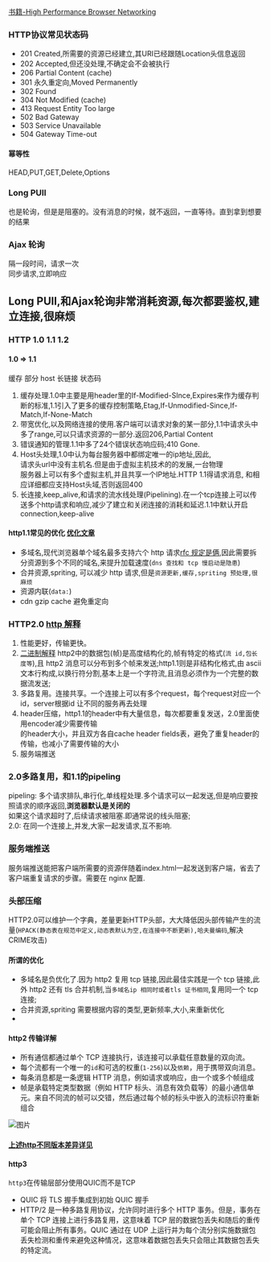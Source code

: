 [书籍-High Performance Browser Networking](https://hpbn.co/)
### HTTP协议常见状态码
- 201 Created,所需要的资源已经建立,其URI已经跟随Location头信息返回 
- 202 Accepted,但还没处理,不确定会不会被执行
- 206 Partial Content   (cache)
- 301 永久重定向,Moved Permanently
- 302 Found
- 304 Not Modified  (cache)
- 413 Request Entity Too large
- 502 Bad Gateway
- 503 Service  Unavailable  
- 504 Gateway Time-out

#### 幂等性
HEAD,PUT,GET,Delete,Options

### Long PUll
也是轮询，但是是阻塞的。没有消息的时候，就不返回，一直等待。直到拿到想要的结果

### Ajax 轮询
隔一段时间，请求一次  
同步请求,立即响应

## Long PUll,和Ajax轮询非常消耗资源,每次都要鉴权,建立连接,很麻烦

### HTTP 1.0 1.1 1.2
#### 1.0 => 1.1
缓存 部分 host 长链接 状态码 
1. 缓存处理.1.0中主要是用header里的If-Modified-SInce,Expires来作为缓存判断的标准,1.1引入了更多的缓存控制策略,Etag,If-Unmodified-Since,If-Match,If-None-Match  
2. 带宽优化,以及网络连接的使用.客户端可以请求对象的某一部分,1.1中请求头中多了range,可以只请求资源的一部分.返回206,Partial Content  
3. 错误通知的管理.1.1中多了24个错误状态响应码;410 Gone.    
4. Host头处理,1.0中认为每台服务器中都绑定唯一的ip地址,因此,  
   请求头url中没有主机名.但是由于虚拟主机技术的的发展,一台物理  
   服务器上可以有多个虚拟主机,并且共享一个IP地址.HTTP 1.1得请求消息,  和相应详细都应支持Host头域,否则返回400  
5. 长连接,keep_alive,和请求的流水线处理(Pipelining).在一个tcp连接上可以传送多个http请求和响应,减少了建立和关闭连接的消耗和延迟.1.1中默认开启connection,keep-alive
   
#### http1.1常见的优化 [优化文章](https://hpbn.co/http1x/)
- 多域名,现代浏览器单个域名最多支持六个 http 请求[rfc 规定是俩](http://www.w3.org/Protocols/rfc2616/rfc2616-sec8.html#sec8.1.4),因此需要拆分资源到多个不同的域名,来提升加载速度(`dns 查找和 tcp 慢启动是隐患`)    
- 合并资源,spriting, 可以减少 http 请求,但是`资源更新,缓存,spriting 预处理,很麻烦`  
- 资源内联(`data:`)  
- cdn gzip cache  避免重定向

### HTTP2.0  [http 解释](https://web.dev/performance-http2/)
1. 性能更好，传输更快。  
2. [二进制解释](https://stackoverflow.com/questions/58498116/why-is-it-said-that-http2-is-a-binary-protocol) http2中的数据包(帧)是高度结构化的,帧有特定的格式(`流 id,包长度等`),且 http2 消息可以分布到多个帧来发送;http1.1则是非结构化格式,由 ascii 文本行构成,以换行符分割,基本上是一个字符流,且消息必须作为一个完整的数据流发送;     
3. 多路复用。连接共享。一个连接上可以有多个request，每个request对应一个id，server根据id  让不同的服务再去处理
4. header压缩，http1.1的header中有大量信息，每次都要重复发送，2.0里面使用encoder减少需要传输  
的header大小，并且双方各自cache header fields表，避免了重复header的传输，也减小了需要传输的大小  
5. 服务端推送
### 2.0多路复用，和1.1的pipeling
pipeling: 多个请求排队,串行化,单线程处理.多个请求可以一起发送,但是响应要按照请求的顺序返回,**浏览器默认是关闭的**   
如果这个请求超时了,后续请求被阻塞.即通常说的线头阻塞;  
2.0: 在同一个连接上,并发,大家一起发请求,互不影响.
### 服务端推送 
服务端推送能把客户端所需要的资源伴随着index.html一起发送到客户端，省去了客户端重复请求的步骤。需要在 nginx 配置. 
### 头部压缩 
HTTP2.0可以维护一个字典，差量更新HTTP头部，大大降低因头部传输产生的流量(`HPACK(静态表在规范中定义,动态表默认为空,在连接中不断更新),哈夫曼编码`,解决CRIME攻击)


#### 所谓的优化
- 多域名是负优化了.因为 http2 复用 tcp 链接,因此最佳实践是一个 tcp 链接,此外 http2 还有 tls 合并机制,当`多域名ip 相同时或者tls 证书相同`,复用同一个 tcp 连接;  
- 合并资源,spriting 需要根据内容的类型,更新频率,大小,来重新优化  
- 

#### http2 传输详解
- 所有通信都通过单个 TCP 连接执行，该连接可以承载任意数量的双向流。  
- 每个流都有一个唯一的`id`和可选的权重(`1-256`)以及`依赖`，用于携带双向消息。  
- 每条消息都是一条逻辑 HTTP 消息，例如请求或响应，由一个或多个帧组成  
- 帧是承载特定类型数据（例如 HTTP 标头、消息有效负载等）的最小通信单元。来自不同流的帧可以交错，然后通过每个帧的标头中嵌入的流标识符重新组合  

![图片](https://web-dev.imgix.net/image/C47gYyWYVMMhDmtYSLOWazuyePF2/0bfdEw00aKXFDxT0yEKt.svg)

#### [上述http不同版本差异详见](https://juejin.im/entry/5981c5df518825359a2b9476)

#### http3
`http3`在传输层部分使用QUIC而不是TCP   
- QUIC 将 TLS 握手集成到初始 QUIC 握手  
- HTTP/2 是一种多路复用协议，允许同时进行多个 HTTP 事务。但是，事务在单个 TCP 连接上进行多路复用，这意味着 TCP 层的数据包丢失和随后的重传可能会阻止所有事务。QUIC 通过在 UDP 上运行并为每个流分别实施数据包丢失检测和重传来避免这种情况，这意味着数据包丢失只会阻止其数据包丢失的特定流。

